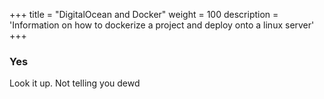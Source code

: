 +++
title = "DigitalOcean and Docker"
weight = 100
description = 'Information on how to dockerize a project and deploy onto a linux server'
+++

### Yes
Look it up.  Not telling you dewd